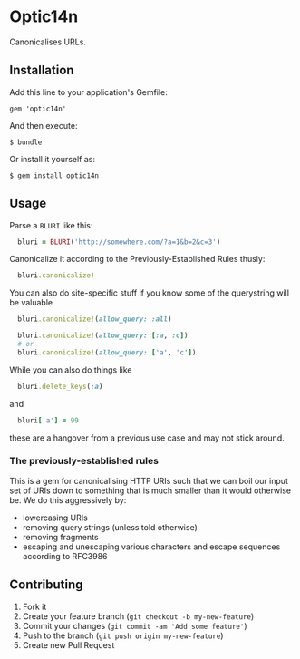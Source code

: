 # Optic14n

Canonicalises URLs.

## Installation

Add this line to your application's Gemfile:

    gem 'optic14n'

And then execute:

    $ bundle

Or install it yourself as:

    $ gem install optic14n

## Usage

Parse a `BLURI` like this:

```ruby
  bluri = BLURI('http://somewhere.com/?a=1&b=2&c=3')
```

Canonicalize it according to the Previously-Established Rules thusly:

```ruby
  bluri.canonicalize!
```

You can also do site-specific stuff if you know some of the querystring will be valuable
```ruby
  bluri.canonicalize!(allow_query: :all)
```

```ruby
  bluri.canonicalize!(allow_query: [:a, :c])
  # or
  bluri.canonicalize!(allow_query: ['a', 'c'])
```


While you can also do things like

```ruby
  bluri.delete_keys(:a)
```

and

```ruby
  bluri['a'] = 99
```

these are a hangover from a previous use case and may not stick around.



### The previously-established rules

This is a gem for canonicalising HTTP URIs such that we can boil our input set of URIs down to something that is much
smaller than it would otherwise be. We do this aggressively by:

* lowercasing URIs
* removing query strings (unless told otherwise)
* removing fragments
* escaping and unescaping various characters and escape sequences according to RFC3986

## Contributing

1. Fork it
2. Create your feature branch (`git checkout -b my-new-feature`)
3. Commit your changes (`git commit -am 'Add some feature'`)
4. Push to the branch (`git push origin my-new-feature`)
5. Create new Pull Request
